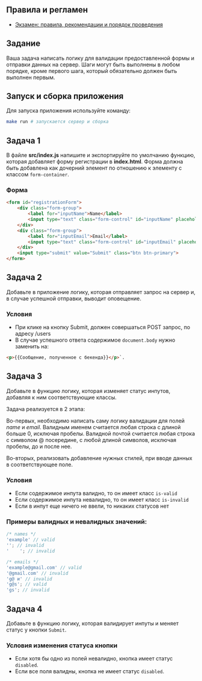## Правила и регламен

- [Экзамен: правила, рекомендации и порядок проведения](https://hexly.notion.site/d9289c18871c44508bc7c7f05a51d94f)

## Задание

Ваша задача написать логику для валидации предоставленной формы и отправки данных на сервер. Шаги могут быть выполнены в любом порядке, кроме первого шага, который обязательно должен быть выполнен первым.

## Запуск и сборка приложения

Для запуска приложения используйте команду:

```bash
make run # запускается сервер и сборка
```

## Задача 1

В файле **src/index.js** напишите и экспортируйте по умолчанию функцию, которая добавляет форму регистрации в **index.html**. Форма должна быть добавлена как дочерний элемент по отношению к элементу с классом `form-container`.

### Форма

```html
<form id="registrationForm">
    <div class="form-group">
        <label for="inputName">Name</label>
        <input type="text" class="form-control" id="inputName" placeholder="Введите ваше имя" name="name" required>
    </div>
    <div class="form-group">
        <label for="inputEmail">Email</label>
        <input type="text" class="form-control" id="inputEmail" placeholder="Введите email" name="email" required>
    </div>
    <input type="submit" value="Submit" class="btn btn-primary">
</form>
```

## Задача 2

Добавьте в приложение логику, которая отправляет запрос на сервер и, в случае успешной отправки, выводит оповещение.

### Условия

- При клике на кнопку Submit, должен совершаться POST запрос, по адресу /users
- В случае успешного ответа содержимое `document.body` нужно заменить на:

```html
<p>{{Сообщение, полученное с бекенда}}</p>`.
```

## Задача 3

Добавьте в функцию логику, которая изменяет статус инпутов, добавляя к ним соответствующие классы.

Задача реализуется в 2 этапа:

Во-первых, необходимо написать саму логику валидации для полей *name* и *email*. Валидным именем считается любая строка с длиной больше 0, исключая пробелы. Валидной почтой считается любая строка с символом @ посередине, с любой длиной символов, исключая пробелы, до и после нее.

Во-вторых, реализовать добавление нужных стилей, при вводе данных в соответствующее поле.

### Условия

- Если содержимое инпута валидно, то он имеет класс `is-valid`
- Если содержимое инпута невалидно, то он имеет класс `is-invalid`
- Если в инпут еще ничего не ввели, то никаких статусов нет

### Примеры валидных и невалидных значений:

```javascript
/* names */
'example' // valid
''; // invalid
'    '; // invalid

/* emails */
'example@gmail.com' // valid
'@gmail.com' // invalid
'g@ и' // invalid
'g@s'; // valid
'gs'; // invalid
```

## Задача 4

Добавьте в функцию логику, которая валидирует инпуты и меняет статус у кнопки `Submit`.

### Условия изменения статуса кнопки

- Если хотя бы одно из полей невалидно, кнопка имеет статус `disabled`.
- Если все поля валидны, кнопка не имеет статус `disabled`.

